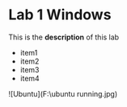 # Lab 1 Windows

This is the **description** of this lab 

- item1
- item2
- item3
- item4

![Ubuntu](F:\ubuntu running.jpg)